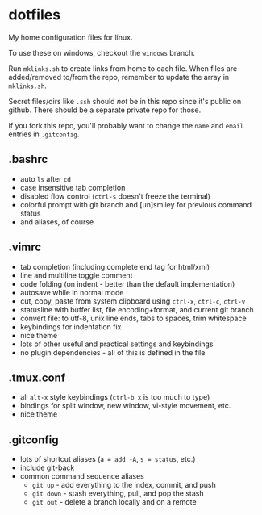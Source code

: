 dotfiles
========

My home configuration files for linux.

To use these on windows, checkout the `windows` branch.

Run `mklinks.sh` to create links from home to each file.
When files are added/removed to/from the repo, remember to update the array
in `mklinks.sh`.

Secret files/dirs like `.ssh` should *not* be in this repo since it's public on
github. There should be a separate private repo for those.

If you fork this repo, you'll probably want to change the `name` and `email`
entries in `.gitconfig`.

.bashrc
-------
- auto `ls` after `cd`
- case insensitive tab completion
- disabled flow control (`ctrl-s` doesn't freeze the terminal)
- colorful prompt with git branch and [un]smiley for previous command status
- and aliases, of course

.vimrc
------
- tab completion (including complete end tag for html/xml)
- line and multiline toggle comment
- code folding (on indent - better than the default implementation)
- autosave while in normal mode
- cut, copy, paste from system clipboard using `ctrl-x`, `ctrl-c`, `ctrl-v`
- statusline with buffer list, file encoding+format, and current git branch
- convert file: to utf-8, unix line ends, tabs to spaces, trim whitespace
- keybindings for indentation fix
- nice theme
- lots of other useful and practical settings and keybindings
- no plugin dependencies - all of this is defined in the file

.tmux.conf
----------
- all `alt-x` style keybindings (`ctrl-b x` is too much to type)
- bindings for split window, new window, vi-style movement, etc.
- nice theme

.gitconfig
----------
- lots of shortcut aliases (`a = add -A`, `s = status`, etc.)
- include [git-back](https://github.com/tylerbrazier/git-back)
- common command sequence aliases
  - `git up`   - add everything to the index, commit, and push
  - `git down` - stash everything, pull, and pop the stash
  - `git out`  - delete a branch locally and on a remote
